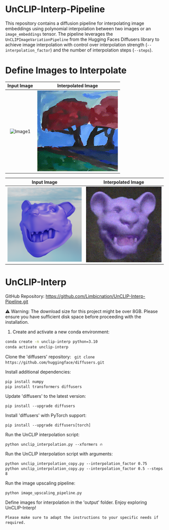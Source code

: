 # UnCLIP-Interp-Pipeline

This repository contains a diffusion pipeline for interpolating image embeddings using polynomial interpolation between two images or an `image_embeddings` tensor. The pipeline leverages the `UnCLIPImageVariationPipeline` from the Hugging Faces Diffusers library to achieve image interpolation with control over interpolation strength (`--interpolation_factor`) and the number of interpolation steps (`--steps`).

# Define Images to Interpolate
| Input Image | Interpolated Image |
|:-------------:|:--------------:|
|![Image1](https://github.com/Limbicnation/UnCLIP-Interp-Pipeline/blob/main/images/img2.jpg) | ![Image2](https://github.com/Limbicnation/UnCLIP-Interp-Pipeline/blob/main/images/tree_upscaled_256.gif) |

| Input Image | Interpolated Image |
|:-------------:|:--------------:|
| ![Bear Resized Image](https://github.com/Limbicnation/UnCLIP-Interp-Pipeline/blob/main/images/bear_resized_256.png) | ![Bear Upscaled Image](https://github.com/Limbicnation/UnCLIP-Interp-Pipeline/blob/main/images/bear_output_Upscaled_256.gif) |

# UnCLIP-Interp

GitHub Repository: https://github.com/Limbicnation/UnCLIP-Interp-Pipeline.git

⚠️ Warning: The download size for this project might be over 8GB. Please ensure you have sufficient disk space before proceeding with the installation.

1. Create and activate a new conda environment:

```bash
conda create -n unclip-interp python=3.10
conda activate unclip-interp
```
Clone the 'diffusers' repository:
``
git clone https://github.com/huggingface/diffusers.git``

Install additional dependencies:
```
pip install numpy
pip install transformers diffusers
```
Update 'diffusers' to the latest version:
```
pip install --upgrade diffusers
```
Install 'diffusers' with PyTorch support:
```
pip install --upgrade diffusers[torch]
```
Run the UnCLIP interpolation script:
```
python unclip_interpolation.py --xformers 🔥

```
Run the UnCLIP interpolation script with arguments:
```
python unclip_interpolation_copy.py --interpolation_factor 0.75
python unclip_interpolation_copy.py --interpolation_factor 0.5 --steps 8
```
Run the image upscaling pipeline:
```
python image_upscaling_pipeline.py
```

Define images for interpolation in the 'output' folder.
Enjoy exploring UnCLIP-Interp!
```
Please make sure to adapt the instructions to your specific needs if required.
```
